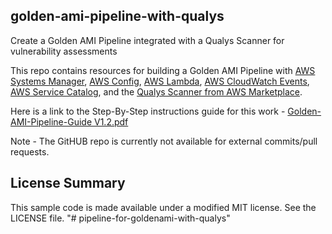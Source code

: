 ## golden-ami-pipeline-with-qualys

Create a Golden AMI Pipeline integrated with a Qualys Scanner for vulnerability assessments

This repo contains resources for building a Golden AMI Pipeline with [AWS Systems Manager](https://aws.amazon.com/systems-manager/), [AWS Config](https://aws.amazon.com/config/), [AWS Lambda](https://aws.amazon.com/lambda/), [AWS CloudWatch Events](https://docs.aws.amazon.com/AmazonCloudWatch/latest/events/WhatIsCloudWatchEvents.html), [AWS Service Catalog](https://aws.amazon.com/servicecatalog/), and the [Qualys Scanner from AWS Marketplace](https://aws.amazon.com/marketplace/pp/B01BLHP02I?qid=1548203238792&sr=0-3&ref_=srh_res_product_title).

Here is a link to the Step-By-Step instructions guide for this work - [Golden-AMI-Pipeline-Guide V1.2.pdf](https://github.com/aws-samples/golden-ami-pipeline-with-qualys/blob/master/Golden-AMI-Pipeline-Guide%20V1.2.docx)

Note - The GitHUB repo is currently not available for external commits/pull requests.

## License Summary

This sample code is made available under a modified MIT license. See the LICENSE file.
"# pipeline-for-goldenami-with-qualys" 
